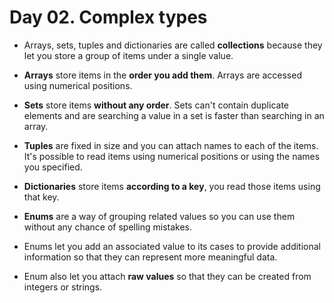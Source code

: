 
# Day 02. Complex types

- Arrays, sets, tuples and dictionaries are called **collections** because they let you store a group of items under a single value.

- **Arrays** store items in the **order you add them**. Arrays are accessed using numerical positions.

- **Sets** store items **without any order**. Sets can't contain duplicate elements and are searching a value in a set is faster than searching in an array.

- **Tuples** are fixed in size and you can attach names to each of the items. It's possible to read items using numerical positions or using the names you specified.

- **Dictionaries** store items **according to a key**, you read those items using that key.

- **Enums** are a way of grouping related values so you can use them without any chance of spelling mistakes. 

- Enums let you add an associated value to its cases to provide additional information so that they can represent more meaningful data.

- Enum also let you attach **raw values** so that they can be created from integers or strings. 